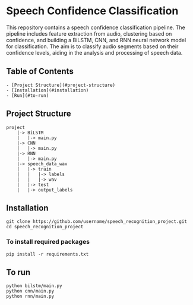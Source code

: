 # Speech Confidence Classification

This repository contains a speech confidence classification pipeline. The pipeline includes feature extraction from audio, clustering based on confidence, and building a BiLSTM, CNN, and RNN neural network model for classification. The aim is to classify audio segments based on their confidence levels, aiding in the analysis and processing of speech data.

## Table of Contents
```
- [Project Structure](#project-structure)
- [Installation](#installation)
- [Run](#to-run)
```

## Project Structure
```
project
    |-> BiLSTM
    |   |-> main.py
    |-> CNN
    |   |-> main.py
    |-> RNN
    |   |-> main.py
    |-> speech_data_wav
    |   |-> train
    |   |   |-> labels
    |   |   |-> wav
    |   |-> test
    |   |-> output_labels
```
## Installation
```
git clone https://github.com/username/speech_recognition_project.git
cd speech_recognition_project
```
### To install required packages
```pip install -r requirements.txt```

## To run
```
python bilstm/main.py
python cnn/main.py
python rnn/main.py
```
